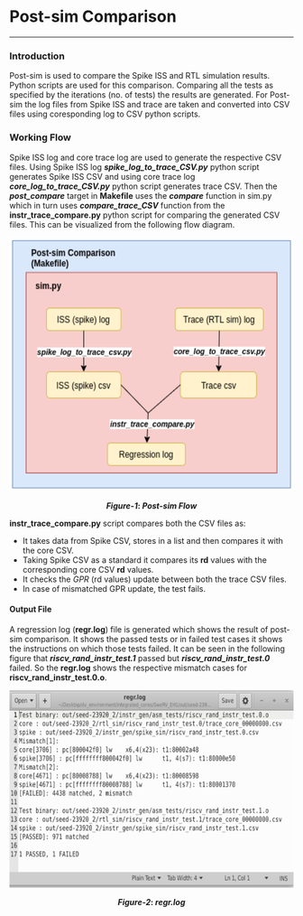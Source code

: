 # Post-sim Comparison
------

### Introduction

Post-sim is used to compare the Spike ISS and RTL simulation results.
Python scripts are used for this comparison. Comparing all the tests as specified by the iterations (no. of tests) the results are generated.
For Post-sim the log files from Spike ISS and trace are taken and converted into CSV files using coresponding log to CSV python scripts.

### Working Flow

Spike ISS log and core trace log are used to generate the respective CSV files. Using Spike ISS log ***spike_log_to_trace_CSV.py*** python script generates Spike ISS CSV and using core trace log ***core_log_to_trace_CSV.py*** python script generates trace CSV. Then the ***post_compare*** target in **Makefile** uses the ***compare*** function in sim.py which in turn uses ***compare_trace_CSV*** function from the **instr_trace_compare.py** python script for comparing the generated CSV files. This can be visualized from the following flow diagram.


<p align="center">
  <img width="560" height="450" src="img/Post_compare.png" >
</p><div align='center'> <b><i>Figure-1</i>: <i>Post-sim Flow</i></b> </div> 
 
<p></p>

<p></p>

**instr_trace_compare.py** script compares both the CSV files as:
- It takes data from Spike CSV, stores in a list and then compares it with the core CSV.
- Taking Spike CSV as a standard it compares its **rd** values with the corresponding core CSV **rd** values.
- It checks the *GPR* (rd values) update between both the trace CSV files.
- In case of mismatched GPR update, the test fails.

#### Output File

A regression log (**regr.log**) file is generated which shows the result of post-sim comparison. It shows the passed tests or in failed test cases it shows the instructions on which those tests failed.
It can be seen in the following figure that  ***riscv_rand_instr_test.1***  passed but  ***riscv_rand_instr_test.0*** failed. So the **regr.log** shows the respective mismatch cases for **riscv_rand_instr_test.0.o**.

<p align="center">
  <img width="660" height="350" src="img/post_sim.png">
</p><div align='center'> <b><i>Figure-2</i>: <i>regr.log</i></b> </div>


